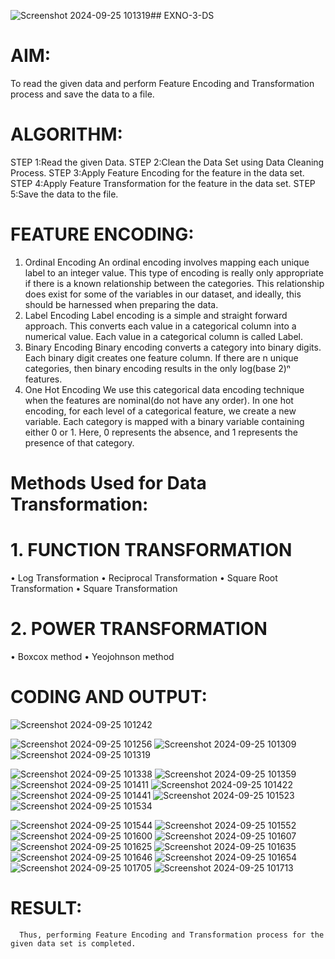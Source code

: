 ![Screenshot 2024-09-25 101319](https://github.com/user-attachments/assets/80ed0b2a-673e-4b4c-8139-6f63f8589629)## EXNO-3-DS

# AIM:
To read the given data and perform Feature Encoding and Transformation process and save the data to a file.

# ALGORITHM:
STEP 1:Read the given Data.
STEP 2:Clean the Data Set using Data Cleaning Process.
STEP 3:Apply Feature Encoding for the feature in the data set.
STEP 4:Apply Feature Transformation for the feature in the data set.
STEP 5:Save the data to the file.

# FEATURE ENCODING:
1. Ordinal Encoding
An ordinal encoding involves mapping each unique label to an integer value. This type of encoding is really only appropriate if there is a known relationship between the categories. This relationship does exist for some of the variables in our dataset, and ideally, this should be harnessed when preparing the data.
2. Label Encoding
Label encoding is a simple and straight forward approach. This converts each value in a categorical column into a numerical value. Each value in a categorical column is called Label.
3. Binary Encoding
Binary encoding converts a category into binary digits. Each binary digit creates one feature column. If there are n unique categories, then binary encoding results in the only log(base 2)ⁿ features.
4. One Hot Encoding
We use this categorical data encoding technique when the features are nominal(do not have any order). In one hot encoding, for each level of a categorical feature, we create a new variable. Each category is mapped with a binary variable containing either 0 or 1. Here, 0 represents the absence, and 1 represents the presence of that category.

# Methods Used for Data Transformation:
  # 1. FUNCTION TRANSFORMATION
• Log Transformation
• Reciprocal Transformation
• Square Root Transformation
• Square Transformation
  # 2. POWER TRANSFORMATION
• Boxcox method
• Yeojohnson method

# CODING AND OUTPUT:
![Screenshot 2024-09-25 101242](https://github.com/user-attachments/assets/925e0bc7-3383-4d33-8077-ea295a9f07d7)

![Screenshot 2024-09-25 101256](https://github.com/user-attachments/assets/e83e05c4-27b7-4beb-82d9-bd34ea27517c)
![Screenshot 2024-09-25 101309](https://github.com/user-attachments/assets/df6b2701-eaa0-47fd-bf05-0749ff9c94e8)
![Screenshot 2024-09-25 101319](https://github.com/user-attachments/assets/aec8147a-a282-4c9f-a001-bfcd0acf983e)

![Screenshot 2024-09-25 101338](https://github.com/user-attachments/assets/d848615f-4d21-4b8e-9fb4-a9341ab7c1a1)
![Screenshot 2024-09-25 101359](https://github.com/user-attachments/assets/7203a8ea-559b-4b93-942d-d4981ac85710)
![Screenshot 2024-09-25 101411](https://github.com/user-attachments/assets/caadc77b-2d44-452a-8687-9df96d638013)
![Screenshot 2024-09-25 101422](https://github.com/user-attachments/assets/8294ff54-4466-4be6-9774-18f4bf238c09)
![Screenshot 2024-09-25 101441](https://github.com/user-attachments/assets/aadaa8c4-43b6-4db9-a0ad-e10ea5f535e2)
![Screenshot 2024-09-25 101523](https://github.com/user-attachments/assets/0b06c2f3-8520-4ce8-b1f7-b929e36e64ce)
![Screenshot 2024-09-25 101534](https://github.com/user-attachments/assets/6960f0c3-de79-4ba6-ac45-b0d415e1d9ef)

![Screenshot 2024-09-25 101544](https://github.com/user-attachments/assets/165c565a-b1c4-4a86-a688-473c4e8f9182)
![Screenshot 2024-09-25 101552](https://github.com/user-attachments/assets/bc30edad-4749-47dc-931b-366e43463057)
![Screenshot 2024-09-25 101600](https://github.com/user-attachments/assets/c791cdf2-b5c4-43bb-92de-0a7b05721033)
![Screenshot 2024-09-25 101607](https://github.com/user-attachments/assets/209519f6-7fc1-48eb-b9ad-0d692dea3c5c)
![Screenshot 2024-09-25 101625](https://github.com/user-attachments/assets/98de5996-9392-4813-8cee-ef8c2e6cb3a7)
![Screenshot 2024-09-25 101635](https://github.com/user-attachments/assets/892e0184-d40e-4224-a4ba-dfa5c4a62276)
![Screenshot 2024-09-25 101646](https://github.com/user-attachments/assets/5b557be0-1d71-4ea2-a0ab-734138d71971)
![Screenshot 2024-09-25 101654](https://github.com/user-attachments/assets/0fbc4e8a-ad5f-4924-846b-8bd921c8b6b8)
![Screenshot 2024-09-25 101705](https://github.com/user-attachments/assets/f56a729f-68a0-439e-92fd-7d898744fc30)
![Screenshot 2024-09-25 101713](https://github.com/user-attachments/assets/390bbf99-6eef-445b-93f4-067458c9f1dd)


# RESULT:
      Thus, performing Feature Encoding and Transformation process for the given data set is completed.

       
